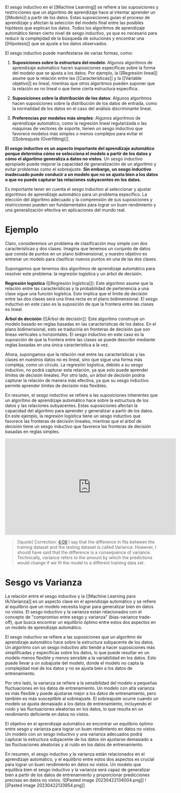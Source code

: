El sesgo inductivo en el [[Machine Learning]] se refiere a las suposiciones y restricciones que un algoritmo de aprendizaje hace al intentar aprender un [[Modelo]] a partir de los datos. Estas suposiciones guían el proceso de aprendizaje y afectan la selección del modelo final entre las posibles hipótesis que explican los datos. Todos los algoritmos de aprendizaje automático tienen cierto nivel de sesgo inductivo, ya que es necesario para reducir la complejidad de la búsqueda de soluciones y encontrar una [[Hipotesis]] que se ajuste a los datos observados.

El sesgo inductivo puede manifestarse de varias formas, como:

1.  **Suposiciones sobre la estructura del modelo**: Algunos algoritmos de aprendizaje automático hacen suposiciones específicas sobre la forma del modelo que se ajusta a los datos. Por ejemplo, la [[Regresión lineal]] asume que la relación entre las [[Características]] y la [[Variable objetivo]] es lineal, mientras que otros algoritmos pueden suponer que la relación es no lineal o que tiene cierta estructura específica.

2.  **Suposiciones sobre la distribución de los datos**: Algunos algoritmos hacen suposiciones sobre la distribución de los datos de entrada, como la normalidad de los datos en el caso del análisis discriminante lineal.

3.  **Preferencias por modelos más simples**: Algunos algoritmos de aprendizaje automático, como la regresión lineal regularizada o las máquinas de vectores de soporte, tienen un sesgo inductivo que favorece modelos más simples o menos complejos para evitar el [[Sobreajuste (Overfitting)]].


**El sesgo inductivo es un aspecto importante del aprendizaje automático porque determina cómo se selecciona el modelo a partir de los datos y cómo el algoritmo generaliza a datos no vistos**. Un sesgo inductivo apropiado puede mejorar la capacidad de generalización de un algoritmo y evitar problemas como el sobreajuste. **Sin embargo, un sesgo inductivo inadecuado puede conducir a un modelo que no se ajusta bien a los datos o que no puede capturar las relaciones subyacentes en los datos.**

Es importante tener en cuenta el sesgo inductivo al seleccionar y ajustar algoritmos de aprendizaje automático para un problema específico. La elección del algoritmo adecuado y la comprensión de sus suposiciones y restricciones pueden ser fundamentales para lograr un buen rendimiento y una generalización efectiva en aplicaciones del mundo real.

# Ejemplo

Claro, consideremos un problema de clasificación muy simple con dos características y dos clases. Imagina que tenemos un conjunto de datos que consta de puntos en un plano bidimensional, y nuestro objetivo es entrenar un modelo para clasificar nuevos puntos en una de las dos clases.

Supongamos que tenemos dos algoritmos de aprendizaje automático para resolver este problema: la regresión logística y un árbol de decisión.

**Regresión logística** ([[Regresión logística]]): Este algoritmo asume que la relación entre las características y la probabilidad de pertenencia a una clase sigue una función logística. Esto implica que el límite de decisión entre las dos clases será una línea recta en el plano bidimensional. El sesgo inductivo en este caso es la suposición de que la frontera entre las clases es lineal.

**Árbol de decisión** ([[Árbol de decisión]]: Este algoritmo construye un modelo basado en reglas basadas en las características de los datos. En el plano bidimensional, esto se traduciría en fronteras de decisión que son líneas verticales u horizontales. El sesgo inductivo en este caso es la suposición de que la frontera entre las clases se puede describir mediante reglas basadas en una única característica a la vez.

Ahora, supongamos que la relación real entre las características y las clases en nuestros datos no es lineal, sino que sigue una forma más compleja, como un círculo. La regresión logística, debido a su sesgo inductivo, no podrá capturar esta relación, ya que solo puede aprender límites de decisión lineales. Por otro lado, un árbol de decisión podría capturar la relación de manera más efectiva, ya que su sesgo inductivo permite aprender límites de decisión más flexibles.

En resumen, el sesgo inductivo se refiere a las suposiciones inherentes que un algoritmo de aprendizaje automático hace sobre la estructura de los datos y las relaciones subyacentes. Estas suposiciones afectan la capacidad del algoritmo para aprender y generalizar a partir de los datos. En este ejemplo, la regresión logística tiene un sesgo inductivo que favorece las fronteras de decisión lineales, mientras que el árbol de decisión tiene un sesgo inductivo que favorece las fronteras de decisión basadas en reglas simples.


<iframe width="560" height="315" src="https://www.youtube.com/embed/EuBBz3bI-aA" title="YouTube video player" frameborder="0" allow="accelerometer; autoplay; clipboard-write; encrypted-media; gyroscope; picture-in-picture; web-share" allowfullscreen></iframe>

> [!quote]
> Correction: [4:06](https://www.youtube.com/watch?v=EuBBz3bI-aA&t=246s) I say that the difference in fits between the training dataset and the testing dataset is called Variance. However, I should have said that the difference is a consequence of variance. Technically, variance refers to the amount by which the predictions would change if we fit the model to a different training data set.


# Sesgo vs Varianza

La relación entre el sesgo inductivo y la [[Machine Learning para IA/Varianza]] es un aspecto clave en el aprendizaje automático y se refiere al equilibrio que un modelo necesita lograr para generalizar bien en datos no vistos. El sesgo inductivo y la varianza están relacionados con el concepto de "compromiso entre sesgo y varianza" (bias-variance trade-off), que busca encontrar un equilibrio óptimo entre estos dos aspectos en un modelo de aprendizaje automático.

El sesgo inductivo se refiere a las suposiciones que un algoritmo de aprendizaje automático hace sobre la estructura subyacente de los datos. Un algoritmo con un sesgo inductivo alto tiende a hacer suposiciones más simplificadas y específicas sobre los datos, lo que puede resultar en un modelo menos flexible y menos sensible a la variabilidad en los datos. Esto puede llevar a un subajuste del modelo, donde el modelo no capta la complejidad real de los datos y no se ajusta bien a los datos de entrenamiento.

Por otro lado, la varianza se refiere a la sensibilidad del modelo a pequeñas fluctuaciones en los datos de entrenamiento. Un modelo con alta varianza es más flexible y puede ajustarse mejor a los datos de entrenamiento, pero también es más susceptible al sobreajuste. El sobreajuste ocurre cuando un modelo se ajusta demasiado a los datos de entrenamiento, incluyendo el ruido y las fluctuaciones aleatorias en los datos, lo que resulta en un rendimiento deficiente en datos no vistos.

El objetivo en el aprendizaje automático es encontrar un equilibrio óptimo entre sesgo y varianza para lograr un buen rendimiento en datos no vistos. Un modelo con un sesgo inductivo y una varianza adecuados podrá capturar la estructura subyacente de los datos sin ajustarse demasiado a las fluctuaciones aleatorias y al ruido en los datos de entrenamiento.

En resumen, el sesgo inductivo y la varianza están relacionados en el aprendizaje automático, y el equilibrio entre estos dos aspectos es crucial para lograr un buen rendimiento en datos no vistos. Un modelo que equilibra bien el sesgo inductivo y la varianza será capaz de generalizar bien a partir de los datos de entrenamiento y proporcionar predicciones precisas en datos no vistos.
![[Pasted image 20230422134004.png]]
![[Pasted image 20230422133954.png]]
